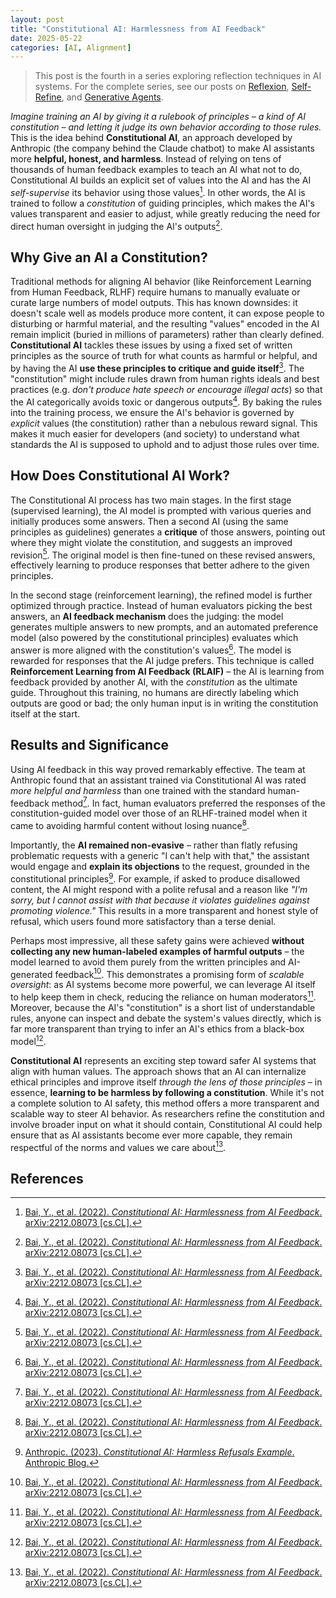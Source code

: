 ```yaml
---
layout: post
title: "Constitutional AI: Harmlessness from AI Feedback"
date: 2025-05-22
categories: [AI, Alignment]
---
```


> This post is the fourth in a series exploring reflection techniques in AI systems. For the complete series, see our posts on [Reflexion](/2025/05/19/reflexion/), [Self-Refine](/2025/05/20/self-refine/), and [Generative Agents](/2025/05/21/generative-agents/).

*Imagine training an AI by giving it a rulebook of principles – a kind of AI constitution – and letting it judge its own behavior according to those rules.* This is the idea behind **Constitutional AI**, an approach developed by Anthropic (the company behind the Claude chatbot) to make AI assistants more **helpful, honest, and harmless**. Instead of relying on tens of thousands of human feedback examples to teach an AI what not to do, Constitutional AI builds an explicit set of values into the AI and has the AI *self-supervise* its behavior using those values[^1]. In other words, the AI is trained to follow a *constitution* of guiding principles, which makes the AI's values transparent and easier to adjust, while greatly reducing the need for direct human oversight in judging the AI's outputs[^1].

## Why Give an AI a Constitution?

Traditional methods for aligning AI behavior (like Reinforcement Learning from Human Feedback, RLHF) require humans to manually evaluate or curate large numbers of model outputs. This has known downsides: it doesn't scale well as models produce more content, it can expose people to disturbing or harmful material, and the resulting "values" encoded in the AI remain implicit (buried in millions of parameters) rather than clearly defined. **Constitutional AI** tackles these issues by using a fixed set of written principles as the source of truth for what counts as harmful or helpful, and by having the AI **use these principles to critique and guide itself**[^2]. The "constitution" might include rules drawn from human rights ideals and best practices (e.g. *don't produce hate speech or encourage illegal acts*) so that the AI categorically avoids toxic or dangerous outputs[^2]. By baking the rules into the training process, we ensure the AI's behavior is governed by *explicit* values (the constitution) rather than a nebulous reward signal. This makes it much easier for developers (and society) to understand what standards the AI is supposed to uphold and to adjust those rules over time.

## How Does Constitutional AI Work?

The Constitutional AI process has two main stages. In the first stage (supervised learning), the AI model is prompted with various queries and initially produces some answers. Then a second AI (using the same principles as guidelines) generates a **critique** of those answers, pointing out where they might violate the constitution, and suggests an improved revision[^3]. The original model is then fine-tuned on these revised answers, effectively learning to produce responses that better adhere to the given principles.

In the second stage (reinforcement learning), the refined model is further optimized through practice. Instead of human evaluators picking the best answers, an **AI feedback mechanism** does the judging: the model generates multiple answers to new prompts, and an automated preference model (also powered by the constitutional principles) evaluates which answer is more aligned with the constitution's values[^3]. The model is rewarded for responses that the AI judge prefers. This technique is called **Reinforcement Learning from AI Feedback (RLAIF)** – the AI is learning from feedback provided by another AI, with the *constitution* as the ultimate guide. Throughout this training, no humans are directly labeling which outputs are good or bad; the only human input is in writing the constitution itself at the start.

## Results and Significance

Using AI feedback in this way proved remarkably effective. The team at Anthropic found that an assistant trained via Constitutional AI was rated *more helpful and harmless* than one trained with the standard human-feedback method[^4]. In fact, human evaluators preferred the responses of the constitution-guided model over those of an RLHF-trained model when it came to avoiding harmful content without losing nuance[^4].

Importantly, the **AI remained non-evasive** – rather than flatly refusing problematic requests with a generic "I can't help with that," the assistant would engage and **explain its objections** to the request, grounded in the constitutional principles[^5]. For example, if asked to produce disallowed content, the AI might respond with a polite refusal and a reason like *"I'm sorry, but I cannot assist with that because it violates guidelines against promoting violence."* This results in a more transparent and honest style of refusal, which users found more satisfactory than a terse denial.

Perhaps most impressive, all these safety gains were achieved **without collecting any new human-labeled examples of harmful outputs** – the model learned to avoid them purely from the written principles and AI-generated feedback[^4]. This demonstrates a promising form of *scalable oversight*: as AI systems become more powerful, we can leverage AI itself to help keep them in check, reducing the reliance on human moderators[^6]. Moreover, because the AI's "constitution" is a short list of understandable rules, anyone can inspect and debate the system's values directly, which is far more transparent than trying to infer an AI's ethics from a black-box model[^6].

**Constitutional AI** represents an exciting step toward safer AI systems that align with human values. The approach shows that an AI can internalize ethical principles and improve itself *through the lens of those principles* – in essence, **learning to be harmless by following a constitution**. While it's not a complete solution to AI safety, this method offers a more transparent and scalable way to steer AI behavior. As researchers refine the constitution and involve broader input on what it should contain, Constitutional AI could help ensure that as AI assistants become ever more capable, they remain respectful of the norms and values we care about[^6].

## References

[^1]: [Bai, Y., et al. (2022). *Constitutional AI: Harmlessness from AI Feedback*. arXiv:2212.08073 [cs.CL].](https://arxiv.org/abs/2212.08073)

[^2]: [Bai, Y., et al. (2022). *Constitutional AI: Harmlessness from AI Feedback*. arXiv:2212.08073 [cs.CL].](https://arxiv.org/abs/2212.08073)

[^3]: [Bai, Y., et al. (2022). *Constitutional AI: Harmlessness from AI Feedback*. arXiv:2212.08073 [cs.CL].](https://arxiv.org/abs/2212.08073)

[^4]: [Bai, Y., et al. (2022). *Constitutional AI: Harmlessness from AI Feedback*. arXiv:2212.08073 [cs.CL].](https://arxiv.org/abs/2212.08073)

[^5]: [Anthropic. (2023). *Constitutional AI: Harmless Refusals Example*. Anthropic Blog.](https://www.anthropic.com/index/constitutional-ai)

[^6]: [Bai, Y., et al. (2022). *Constitutional AI: Harmlessness from AI Feedback*. arXiv:2212.08073 [cs.CL].](https://arxiv.org/abs/2212.08073)

